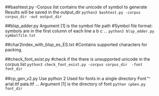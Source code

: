 ##bashtest.py
-Corpus list contains the unicode of symbol to generate
 Results will be saved in the output_dir
 `python3 bashtest.py -corpus corpus_dir -out output_dir`


##blsp_adder.py
Argument [1] is the symbol file path
#Symbol file format: symbols are in the first column of each line
a
b
c
...
`python3 blsp_adder.py symbolfile.txt`

##char2index_with_blsp_es_ES.txt
#Contains supported characters for packing.

##check_font_exist.py
#check if the there is unsupported unicode in the corpus list
`python3 check_font_exist.py -corpus corpus_dir  -font font_dir`

##cp_gen_v2.py
Use python 2
Used for fonts in a single directory
Font
﹂arial.ttf
  pala.ttf
  ...
Argument [1] is the directory of font
`python cpGen.py font_dir`